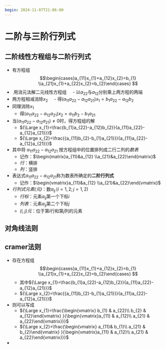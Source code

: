 ```yaml
---
begin: 2024-11-07T21:06:00
---
```


# 二阶与三阶行列式

## 二阶线性方程组与二阶行列式

- 有方程组$$\begin{cases}a_{11}x_{1}+a_{12}x_{2}=b_{1} \\a_{21}x_{1}+a_{22}x_{2}=b_{2}\end{cases} $$
-  用消元法解二元线性方程组
    - 以$a_{22}$与$a_{12}$分别乘上两方程的两端
- 两方程相减消除$x_{2}$
    - 得$(a_{11}a_{22}-a_{12}a_{21})x_{1}=b_{1}a_{22}-a_{12}b_{2}$
- 同理消除$x_{1}$
	- 得$(a_{11}a_{22}-a_{12}a_{21})x_{2}=a_{11}b_{2}-b_{1}a_{21}$
- 当$(a_{11}a_{22}-a_{12}a_{21})\neq 0$时，得方程组的解
	- ${\Large x_{1}=\frac{b_{1}a_{22}-a_{12}b_{2}}{a_{11}a_{22}-a_{12}a_{21}}}$
	- ${\Large x_{2}=\frac{{a_{11}b_{2}-b_{1}a_{21}}}{a_{11}a_{22}-a_{12}a_{21}}}$
- 其中将 $a_{11}a_{22}-a_{12}a_{21}$ 按方程组中的位置排列成二行二列的*数表*
	- 记作：$\begin{matrix}a_{11}&a_{12} \\a_{21}&a_{22}\end{matrix}$
	- *行*：横排
	- *列*：竖排
- 表达式$a_{11}a_{22}-a_{12}a_{21}$称为数表所确定的**二阶行列式**
	- 记作：$\begin{vmatrix}a_{11}&a_{12} \\a_{21}&a_{22}\end{vmatrix}$
- *行列式元素(元)*：数$a_{ij}\,(i=1,2;j=1,2)$
	- *行标*：元素$a_{ij}$第一个下标$i$
	- *列表*：元素$a_{ij}$第二个下标$j$
	- *$(i,j)$元*：位于第$i$行和第$j$列的元素
## 对角线法则

## cramer法则

- 存在方程组$$\begin{cases}a_{11}x_{1}+a_{12}x_{2}=b_{1} \\a_{21}x_{1}+a_{22}x_{2}=b_{2}\end{cases} $$
	- 其中${\Large x_{1}=\frac{b_{1}a_{22}-a_{12}b_{2}}{a_{11}a_{22}-a_{12}a_{21}}}$
	- ${\Large x_{2}=\frac{{a_{11}b_{2}-b_{1}a_{21}}}{a_{11}a_{22}-a_{12}a_{21}}}$
- 则可以写成
	- ${\Large x_{1}=\frac{\begin{vmatrix} b_{1} & a_{22}\\ b_{2} & a_{12}\end{vmatrix} }{\begin{vmatrix}a_{11} & a_{12}\\ a_{21} & a_{22}\end{vmatrix}}}$
	- ${\Large x_{2}=\frac{\begin{vmatrix}  a_{11}& b_{1}\\ a_{21} & b_{2}\end{vmatrix} }{\begin{vmatrix}a_{11} & a_{12}\\ a_{21} & a_{22}\end{vmatrix}}}$
- 